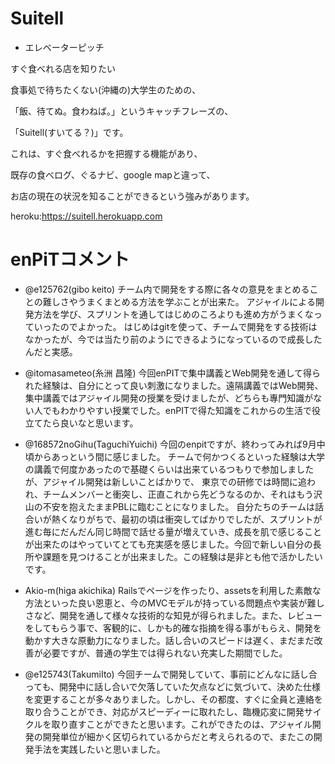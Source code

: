 # Suitell

* エレベーターピッチ

すぐ食べれる店を知りたい

食事処で待ちたくない(沖縄の)大学生のための、

「飯、待てぬ。食わねば。」というキャッチフレーズの、

「Suitell(すいてる？)」です。

これは、すぐ食べれるかを把握する機能があり、

既存の食べログ、ぐるナビ、google mapと違って、

お店の現在の状況を知ることができるという強みがあります。


heroku:https://suitell.herokuapp.com

# enPiTコメント

* @e125762(gibo keito)
チーム内で開発をする際に各々の意見をまとめることの難しさやうまくまとめる方法を学ぶことが出来た。
アジャイルによる開発方法を学び、スプリントを通してはじめのころよりも進め方がうまくなっていったのでよかった。
はじめはgitを使って、チームで開発をする技術はなかったが、今では当たり前のようにできるようになっているので成長したんだと実感。

* @itomasameteo(糸洲 昌隆)
今回enPITで集中講義とWeb開発を通して得られた経験は、自分にとって良い刺激になりました。遠隔講義ではWeb開発、集中講義ではアジャイル開発の授業を受けましたが、どちらも專門知識がない人でもわかりやすい授業でした。enPITで得た知識をこれからの生活で役立てたら良いなと思います。

* @168572noGihu(TaguchiYuichi)
今回のenpitですが、終わってみれば9月中頃からあっという間に感じました。
チームで何かつくるといった経験は大学の講義で何度かあったので基礎くらいは出来ているつもりで参加しましたが、アジャイル開発は新しいことばかりで、
東京での研修では時間に追われ、チームメンバーと衝突し、正直これから先どうなるのか、それはもう沢山の不安を抱えたままPBLに臨むことになりました。
自分たちのチームは話合いが熱くなりがちで、最初の頃は衝突してばかりでしたが、スプリントが進む毎にだんだん同じ時間で話せる量が増えていき、成長を肌で感じることが出来たのはやっていてとても充実感を感じました。今回で新しい自分の長所や課題を見つけることが出来ました。この経験は是非とも他で活かしたいです。

* Akio-m(higa akichika)
Railsでページを作ったり、assetsを利用した素敵な方法といった良い恩恵と、今のMVCモデルが持っている問題点や実装が難しさなど、開発を通して様々な技術的な知見が得られました。また、レビューをしてもらう事で、客観的に、しかも的確な指摘を得る事がもらえ、開発を動かす大きな原動力になりました。話し合いのスピードは遅く、まだまだ改善が必要ですが、普通の学生では得られない充実した期間でした。

* @e125743(TakumiIto)
今回チームで開発していて、事前にどんなに話し合っても、開発中に話し合いで欠落していた欠点などに気づいて、決めた仕様を変更することが多々ありました。しかし、その都度、すぐに全員と連絡を取り合うことができ、対応がスピーディーに取れたし、臨機応変に開発サイクルを取り直すことができたと思います。これができたのは、アジャイル開発の開発単位が細かく区切られているからだと考えられるので、またこの開発手法を実践したいと思いました。
